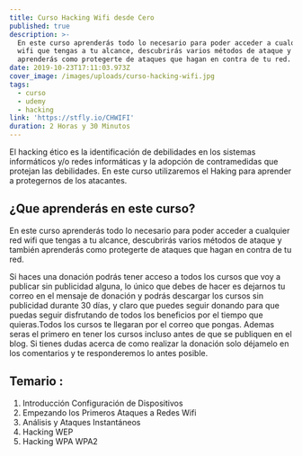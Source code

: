 ```yaml
---
title: Curso Hacking Wifi desde Cero
published: true
description: >-
  En este curso aprenderás todo lo necesario para poder acceder a cualquier red
  wifi que tengas a tu alcance, descubrirás varios métodos de ataque y también
  aprenderás como protegerte de ataques que hagan en contra de tu red. 
date: 2019-10-23T17:11:03.973Z
cover_image: /images/uploads/curso-hacking-wifi.jpg
tags:
  - curso
  - udemy
  - hacking
link: 'https://stfly.io/CHWIFI'
duration: 2 Horas y 30 Minutos
---
```

El hacking ético es la identificación de debilidades en los sistemas informáticos y/o redes informáticas y la adopción de contramedidas que protejan las debilidades. En este curso utilizaremos el Haking para aprender a protegernos de los atacantes.

## ¿Que aprenderás en este curso?

En este curso aprenderás todo lo necesario para poder acceder a cualquier red wifi que tengas a tu alcance, descubrirás varios métodos de ataque y también aprenderás como protegerte de ataques que hagan en contra de tu red. 

Si haces una donación podrás tener acceso a todos los cursos que voy a publicar sin publicidad alguna, lo único que debes de hacer es dejarnos tu correo en el mensaje de donación y podrás descargar los cursos sin publicidad durante 30 días, y claro que puedes seguir donando para que puedas seguir disfrutando de todos los beneficios por el tiempo que quieras.Todos los cursos te llegaran por el correo que pongas. Ademas seras el primero en tener los cursos incluso antes de que se publiquen en el blog. Si tienes dudas acerca de como realizar la donación solo déjamelo en los comentarios y te responderemos lo antes posible.

## Temario :

1. Introducción  Configuración de Dispositivos
2. Empezando los Primeros Ataques a Redes Wifi
3. Análisis y Ataques Instantáneos
4. Hacking WEP
5. Hacking WPA  WPA2
